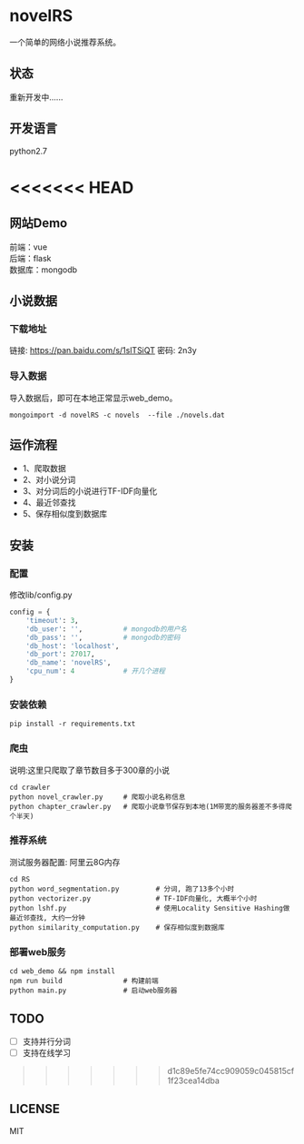 # novelRS
一个简单的网络小说推荐系统。

## 状态
重新开发中......

## 开发语言
python2.7

<<<<<<< HEAD
=======
## 网站Demo
前端：vue <br>
后端：flask <br>
数据库：mongodb

## 小说数据
### 下载地址
链接: https://pan.baidu.com/s/1slTSiQT 密码: 2n3y

### 导入数据
导入数据后，即可在本地正常显示web_demo。
``` shell
mongoimport -d novelRS -c novels  --file ./novels.dat
```

## 运作流程
- 1、爬取数据<br>
- 2、对小说分词<br>
- 3、对分词后的小说进行TF-IDF向量化<br>
- 4、最近邻查找<br>
- 5、保存相似度到数据库<br>

## 安装
### 配置
修改lib/config.py
``` python
config = {
    'timeout': 3,
    'db_user': '',          # mongodb的用户名
    'db_pass': '',          # mongodb的密码
    'db_host': 'localhost',
    'db_port': 27017,
    'db_name': 'novelRS',
    'cpu_num': 4            # 开几个进程
}
```

### 安装依赖
``` shell
pip install -r requirements.txt
```

### 爬虫
说明:这里只爬取了章节数目多于300章的小说
``` shell
cd crawler
python novel_crawler.py     # 爬取小说名称信息
python chapter_crawler.py   # 爬取小说章节保存到本地(1M带宽的服务器差不多得爬个半天)
```

### 推荐系统
测试服务器配置: 阿里云8G内存
``` shell
cd RS
python word_segmentation.py         # 分词, 跑了13多个小时
python vectorizer.py                # TF-IDF向量化, 大概半个小时
python lshf.py                      # 使用Locality Sensitive Hashing做最近邻查找, 大约一分钟
python similarity_computation.py    # 保存相似度到数据库
```

### 部署web服务
``` shell
cd web_demo && npm install
npm run build               # 构建前端
python main.py              # 启动web服务器
```

## TODO
- [ ] 支持并行分词
- [ ] 支持在线学习

>>>>>>> d1c89e5fe74cc909059c045815cf1f23cea14dba
## LICENSE
MIT
